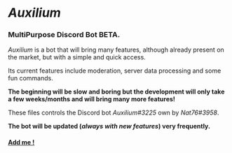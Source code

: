 # ***Auxilium***
### MultiPurpose Discord Bot **BETA**.

*Auxilium* is a bot that will bring many features, although already present on the market, but with a simple and quick access.

Its current features include moderation, server data processing and some fun commands.

**The beginning will be slow and boring but the development will only take a few weeks/months and will bring many more features!**

These files controls the Discord bot _Auxilium#3225_ own by _Nat76#3958_.

**The bot will be updated (_always with new features_) very frequently.**

#### [**Add me !**](https://discord.com/api/oauth2/authorize?client_id=868938936758710312&permissions=8&scope=bot)
